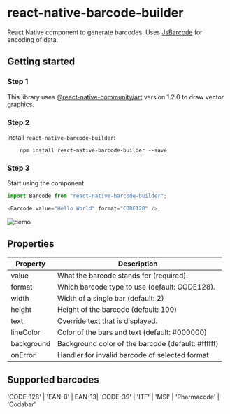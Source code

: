# react-native-barcode-builder

React Native component to generate barcodes. Uses [JsBarcode](https://github.com/lindell/JsBarcode) for encoding of data.

## Getting started

### Step 1

This library uses [@react-native-community/art](https://github.com/react-native-community/art) version 1.2.0 to draw vector graphics.

### Step 2

Install `react-native-barcode-builder`:

```shell
    npm install react-native-barcode-builder --save
```

### Step 3

Start using the component

```javascript
import Barcode from "react-native-barcode-builder";

<Barcode value="Hello World" format="CODE128" />;
```

![demo](./images/example.png)

## Properties

| Property   | Description                                        |
| ---------- | -------------------------------------------------- |
| value      | What the barcode stands for (required).            |
| format     | Which barcode type to use (default: CODE128).      |
| width      | Width of a single bar (default: 2)                 |
| height     | Height of the barcode (default: 100)               |
| text       | Override text that is displayed.                   |
| lineColor  | Color of the bars and text (default: #000000)      |
| background | Background color of the barcode (default: #ffffff) |
| onError    | Handler for invalid barcode of selected format     |

## Supported barcodes
'CODE-128' | 'EAN-8' | EAN-13| 'CODE-39' | 'ITF' | 'MSI' | 'Pharmacode' | 'Codabar'
